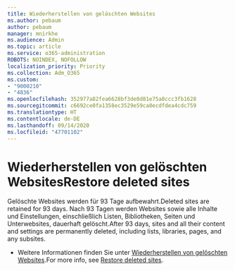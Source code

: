 ```yaml
---
title: Wiederherstellen von gelöschten Websites
ms.author: pebaum
author: pebaum
manager: mnirkhe
ms.audience: Admin
ms.topic: article
ms.service: o365-administration
ROBOTS: NOINDEX, NOFOLLOW
localization_priority: Priority
ms.collection: Adm_O365
ms.custom:
- "9000210"
- "4836"
ms.openlocfilehash: 352977a82fea6628bf3de0d81e75a8ccc3fb1628
ms.sourcegitcommit: c6692ce0fa1358ec3529e59ca0ecdfdea4cdc759
ms.translationtype: HT
ms.contentlocale: de-DE
ms.lasthandoff: 09/14/2020
ms.locfileid: "47701102"
---
```

# <a name="restore-deleted-sites"></a><span data-ttu-id="48964-102">Wiederherstellen von gelöschten Websites</span><span class="sxs-lookup"><span data-stu-id="48964-102">Restore deleted sites</span></span>

<span data-ttu-id="48964-103">Gelöschte Websites werden für 93 Tage aufbewahrt.</span><span class="sxs-lookup"><span data-stu-id="48964-103">Deleted sites are retained for 93 days.</span></span> <span data-ttu-id="48964-104">Nach 93 Tagen werden Websites sowie alle Inhalte und Einstellungen, einschließlich Listen, Bibliotheken, Seiten und Unterwebsites, dauerhaft gelöscht.</span><span class="sxs-lookup"><span data-stu-id="48964-104">After 93 days, sites and all their content and settings are permanently deleted, including lists, libraries, pages, and any subsites.</span></span>

- <span data-ttu-id="48964-105">Weitere Informationen finden Sie unter [Wiederherstellen von gelöschten Websites](https://docs.microsoft.com/sharepoint/restore-deleted-site-collection).</span><span class="sxs-lookup"><span data-stu-id="48964-105">For more info, see [Restore deleted sites](https://docs.microsoft.com/sharepoint/restore-deleted-site-collection).</span></span>
